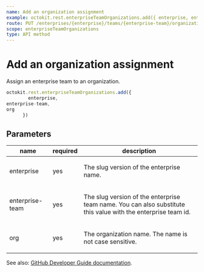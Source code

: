 ```yaml
---
name: Add an organization assignment
example: octokit.rest.enterpriseTeamOrganizations.add({ enterprise, enterprise-team, org })
route: PUT /enterprises/{enterprise}/teams/{enterprise-team}/organizations/{org}
scope: enterpriseTeamOrganizations
type: API method
---
```


# Add an organization assignment

Assign an enterprise team to an organization.

```js
octokit.rest.enterpriseTeamOrganizations.add({
        enterprise,
enterprise-team,
org
      })
```

## Parameters

<table>
  <thead>
    <tr>
      <th>name</th>
      <th>required</th>
      <th>description</th>
    </tr>
  </thead>
  <tbody>
    <tr><td>enterprise</td><td>yes</td><td>

The slug version of the enterprise name.

</td></tr>
<tr><td>enterprise-team</td><td>yes</td><td>

The slug version of the enterprise team name. You can also substitute this value with the enterprise team id.

</td></tr>
<tr><td>org</td><td>yes</td><td>

The organization name. The name is not case sensitive.

</td></tr>
  </tbody>
</table>

See also: [GitHub Developer Guide documentation](https://docs.github.com/rest/enterprise-teams/enterprise-team-organizations#add-an-organization-assignment).
